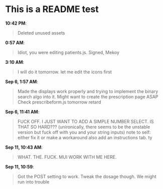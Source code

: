 # This is a README test
**10:42 PM**: 
>Deleted unused assets

**0:57 AM**:
>Idiot, you were editing patients.js. Signed, Mekoy

**3:10 AM**:
>I will do it tomorrow. let me edit the icons first

**Sep 6, 1:57 AM**:
>Made the displays work properly and trying to implement the binary search algo into it. Might want to create the prescription page ASAP
>Check prescribeform.js tomorrow retard

**Sep 6, 11:41 AM**:
>FUCK OFF. I JUST WANT TO ADD A SIMPLE NUMBER SELECT. IS THAT SO HARD??? (unironically, there seems to be the unstable version but fuck off with you and your string inputs)
>note to self: either fix it or make a workaround
>also add an instructions tab. ty

**Sep 11, 10:43 AM**:
>WHAT. THE. FUCK. MUI WORK WITH ME HERE.

**Sep 11, 10:59**:
>Got the POST setting to work. Tweak the dosage though. We might run into trouble